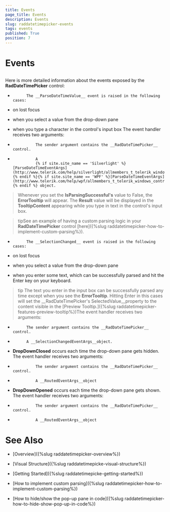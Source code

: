 ```yaml
---
title: Events
page_title: Events
description: Events
slug: raddatetimepicker-events
tags: events
published: True
position: 7
---
```


# Events



## 

Here is more detailed information about the events exposed by the __RadDateTimePicker__ control:
        

* 
            The __ParseDateTimeValue__ event is raised in the following cases:
            

* on lost focus

* when you select a value from the drop-down pane

* when you type a character in the control's input box
              The event handler receives two arguments:
            

* 
                The sender argument contains the __RadDateTimePicker__ control.
              

* 
                A 
				{% if site.site_name == 'Silverlight' %}[ParseDateTimeEventArgs](http://www.telerik.com/help/silverlight/allmembers_t_telerik_windows_controls_parsedatetimeeventargs.html){% endif %}{% if site.site_name == 'WPF' %}[ParseDateTimeEventArgs](http://www.telerik.com/help/wpf/allmembers_t_telerik_windows_controls_parsedatetimeeventargs.html){% endif %} object.
              

>Whenever you set the __IsParsingSuccessful's__ value to False, the __ErrorTooltip__ will appear.
              The __Result__ value will be displayed in the __TooltipContent__ appearing while you type in text in the control's input box.
              

>tipSee an example of having a custom parsing logic in your __RadDateTimePicker__ control [here]({%slug raddatetimepicker-how-to-implement-custom-parsing%}).
            

* 
            The __SelectionChanged__ event is raised in the following cases:
            

* on lost focus

* when you  select a value from the drop-down pane

* when you enter some text, which can be successfully parsed and hit the Enter key on your keyboard.

>tip
            The text you enter in the input box can be successfully parsed any time except when you see the __ErrorTooltip__. Hitting Enter in this cases will set the __RadDateTimePicker's SelectedValue__property to the content visible in the [Preview Tooltip.]({%slug raddatetimepicker-features-preview-tooltip%})The event handler receives two arguments:

* 
            The sender argument contains the __RadDateTimePicker__ control.
          

* 
            A __SelectionChangedEventArgs__object.
          

* __DropDownClosed__ occurs each time the drop-down pane gets hidden. The event handler receives two arguments:
            

* 
                The sender argument contains the __RadDateTimePicker__ control.
              

* 
                A __RoutedEventArgs__object
              

* __DropDownOpened__ occurs each time the drop-down pane gets shown. The event handler receives two arguments:
            

* 
                The sender argument contains the __RadDateTimePicker__ control.
              

* 
                A __RoutedEventArgs__object
              

# See Also

 * [Overview]({%slug raddatetimepicker-overview%})

 * [Visual Structure]({%slug raddatetimepicke-visual-structure%})

 * [Getting Started]({%slug raddatetimepicke-getting-started%})

 * [How to implement custom parsing]({%slug raddatetimepicker-how-to-implement-custom-parsing%})

 * [How to hide/show the pop-up pane in code]({%slug raddatetimepicker-how-to-hide-show-pop-up-in-code%})
